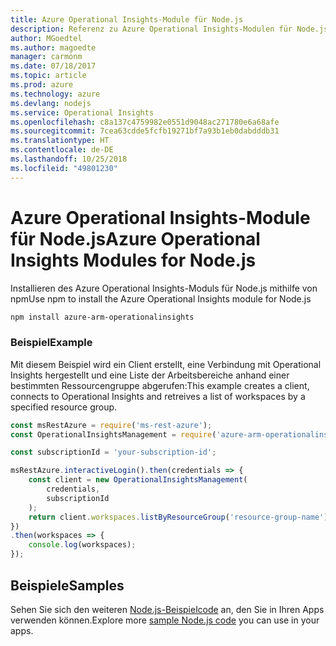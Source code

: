 ```yaml
---
title: Azure Operational Insights-Module für Node.js
description: Referenz zu Azure Operational Insights-Modulen für Node.js
author: MGoedtel
ms.author: magoedte
manager: carmonm
ms.date: 07/18/2017
ms.topic: article
ms.prod: azure
ms.technology: azure
ms.devlang: nodejs
ms.service: Operational Insights
ms.openlocfilehash: c8a137c4759982e0551d9048ac271780e6a68afe
ms.sourcegitcommit: 7cea63cdde5fcfb19271bf7a93b1eb0dabdddb31
ms.translationtype: HT
ms.contentlocale: de-DE
ms.lasthandoff: 10/25/2018
ms.locfileid: "49801230"
---
```

# <a name="azure-operational-insights-modules-for-nodejs"></a><span data-ttu-id="38a9d-103">Azure Operational Insights-Module für Node.js</span><span class="sxs-lookup"><span data-stu-id="38a9d-103">Azure Operational Insights Modules for Node.js</span></span>

<span data-ttu-id="38a9d-104">Installieren des Azure Operational Insights-Moduls für Node.js mithilfe von npm</span><span class="sxs-lookup"><span data-stu-id="38a9d-104">Use npm to install the Azure Operational Insights module for Node.js</span></span>

```bash
npm install azure-arm-operationalinsights
```

### <a name="example"></a><span data-ttu-id="38a9d-105">Beispiel</span><span class="sxs-lookup"><span data-stu-id="38a9d-105">Example</span></span> 

<span data-ttu-id="38a9d-106">Mit diesem Beispiel wird ein Client erstellt, eine Verbindung mit Operational Insights hergestellt und eine Liste der Arbeitsbereiche anhand einer bestimmten Ressourcengruppe abgerufen:</span><span class="sxs-lookup"><span data-stu-id="38a9d-106">This example creates a client, connects to Operational Insights and retreives a list of workspaces by a specified resource group.</span></span>

```javascript
const msRestAzure = require('ms-rest-azure');
const OperationalInsightsManagement = require('azure-arm-operationalinsights');

const subscriptionId = 'your-subscription-id';

msRestAzure.interactiveLogin().then(credentials => {
    const client = new OperationalInsightsManagement(
        credentials,
        subscriptionId
    );
    return client.workspaces.listByResourceGroup('resource-group-name');
})
.then(workspaces => {
    console.log(workspaces);
});
``` 

## <a name="samples"></a><span data-ttu-id="38a9d-107">Beispiele</span><span class="sxs-lookup"><span data-stu-id="38a9d-107">Samples</span></span>

<span data-ttu-id="38a9d-108">Sehen Sie sich den weiteren [Node.js-Beispielcode](https://azure.microsoft.com/resources/samples/?platform=nodejs) an, den Sie in Ihren Apps verwenden können.</span><span class="sxs-lookup"><span data-stu-id="38a9d-108">Explore more [sample Node.js code](https://azure.microsoft.com/resources/samples/?platform=nodejs) you can use in your apps.</span></span>
